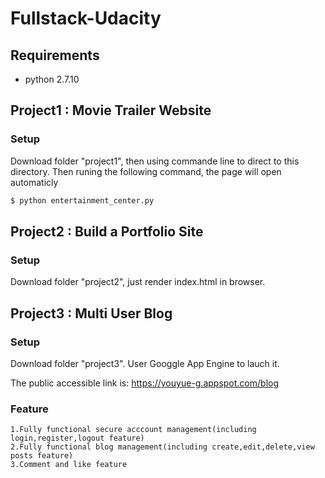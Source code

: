 # Fullstack-Udacity

## Requirements
- python 2.7.10


## Project1 : Movie Trailer Website

### Setup
Download folder "project1", then using commande line to direct to this directory.
Then runing the following command, the page will open automaticly
```bash
$ python entertainment_center.py
```
## Project2 : Build a Portfolio Site

### Setup
Download folder "project2", just render index.html in browser.

## Project3 : Multi User Blog

### Setup

Download folder "project3". User Googgle App Engine to lauch it.

The public accessible link is: https://youyue-g.appspot.com/blog

### Feature
```
1.Fully functional secure acccount management(including login,register,logout feature)
2.Fully functional blog management(including create,edit,delete,view posts feature)
3.Comment and like feature
```
